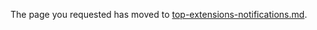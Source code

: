
The page you requested has moved to [top-extensions-notifications.md](top-extensions-notifications.md).
